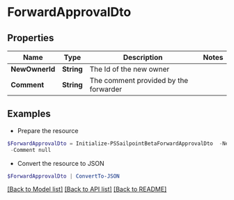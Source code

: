 # ForwardApprovalDto
## Properties

Name | Type | Description | Notes
------------ | ------------- | ------------- | -------------
**NewOwnerId** | **String** | The Id of the new owner | 
**Comment** | **String** | The comment provided by the forwarder | 

## Examples

- Prepare the resource
```powershell
$ForwardApprovalDto = Initialize-PSSailpointBetaForwardApprovalDto  -NewOwnerId null `
 -Comment null
```

- Convert the resource to JSON
```powershell
$ForwardApprovalDto | ConvertTo-JSON
```

[[Back to Model list]](../README.md#documentation-for-models) [[Back to API list]](../README.md#documentation-for-api-endpoints) [[Back to README]](../README.md)

